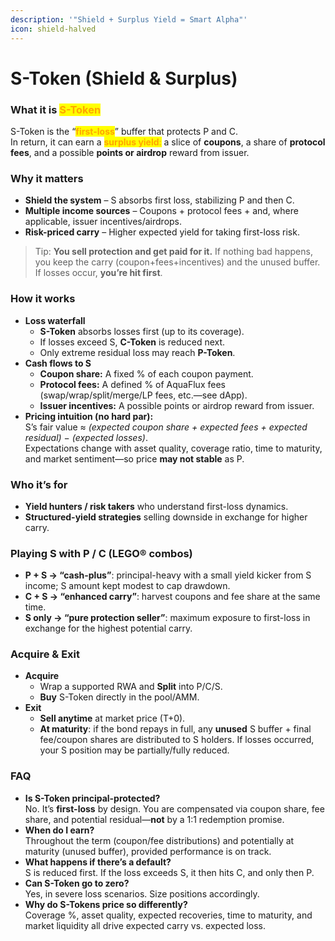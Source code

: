 ```yaml
---
description: '"Shield + Surplus Yield = Smart Alpha"'
icon: shield-halved
---
```


# S-Token (Shield & Surplus)

### What it is <mark style="color:orange;">S-Token</mark>

S-Token is the “<mark style="color:orange;">**first-loss**</mark>” buffer that protects P and C.\
In return, it can earn a <mark style="color:orange;">**surplus yield**</mark><mark style="color:orange;">:</mark> a slice of **coupons**, a share of **protocol fees**, and a possible **points or airdrop** reward from issuer.

### Why it matters

* **Shield the system** – S absorbs first loss, stabilizing P and then C.
* **Multiple income sources** – Coupons + protocol fees + and, where applicable, issuer incentives/airdrops.
* **Risk-priced carry** – Higher expected yield for taking first-loss risk.

> Tip: **You sell protection and get paid for it.** If nothing bad happens, you keep the carry (coupon+fees+incentives) and the unused buffer. If losses occur, **you’re hit first**.

### How it works

* **Loss waterfall**
  * **S-Token** absorbs losses first (up to its coverage).
  * If losses exceed S, **C-Token** is reduced next.
  * Only extreme residual loss may reach **P-Token**.
* **Cash flows to S**
  * **Coupon share:** A fixed % of each coupon payment.
  * **Protocol fees:** A defined % of AquaFlux fees (swap/wrap/split/merge/LP fees, etc.—see dApp).
  * **Issuer incentives:** A possible points or airdrop reward from issuer.
* **Pricing intuition (no hard par):**\
  S’s fair value ≈ _(expected coupon share + expected fees + expected residual)_ − _(expected losses)_.\
  Expectations change with asset quality, coverage ratio, time to maturity, and market sentiment—so price **may not stable** as P.

### Who it’s for

* **Yield hunters / risk takers** who understand first-loss dynamics.
* **Structured-yield strategies** selling downside in exchange for higher carry.

### Playing S with P / C (LEGO® combos)

* **P + S → “cash-plus”**: principal-heavy with a small yield kicker from S income; S amount kept modest to cap drawdown.
* **C + S → “enhanced carry”**: harvest coupons and fee share at the same time.
* **S only → “pure protection seller”**: maximum exposure to first-loss in exchange for the highest potential carry.

### Acquire & Exit

* **Acquire**
  * Wrap a supported RWA and **Split** into P/C/S.
  * **Buy** S-Token directly in the pool/AMM.
* **Exit**
  * **Sell anytime** at market price (T+0).
  * **At maturity**: if the bond repays in full, any **unused** S buffer + final fee/coupon shares are distributed to S holders. If losses occurred, your S position may be partially/fully reduced.

### FAQ

* **Is S-Token principal-protected?**\
  No. It’s **first-loss** by design. You are compensated via coupon share, fee share, and potential residual—**not** by a 1:1 redemption promise.
* **When do I earn?**\
  Throughout the term (coupon/fee distributions) and potentially at maturity (unused buffer), provided performance is on track.
* **What happens if there’s a default?**\
  S is reduced first. If the loss exceeds S, it then hits C, and only then P.
* **Can S-Token go to zero?**\
  Yes, in severe loss scenarios. Size positions accordingly.
* **Why do S-Tokens price so differently?**\
  Coverage %, asset quality, expected recoveries, time to maturity, and market liquidity all drive expected carry vs. expected loss.

